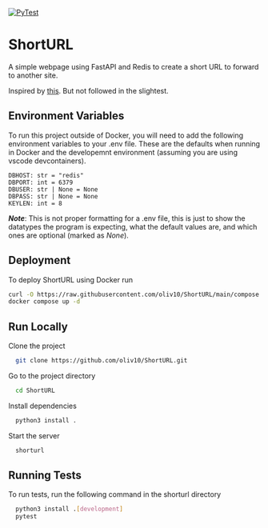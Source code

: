 [![PyTest](https://github.com/oliv10/ShortURL/actions/workflows/pytest.yml/badge.svg?branch=main)](https://github.com/oliv10/ShortURL/actions/workflows/pytest.yml)

# ShortURL

A simple webpage using FastAPI and Redis to create a short URL to forward to another site.

Inspired by [this](https://realpython.com/build-a-python-url-shortener-with-fastapi/). But not followed in the slightest.

## Environment Variables

To run this project outside of Docker, you will need to add the following environment variables to your .env file. These are the defaults when running in Docker and the developemnt environment (assuming you are using vscode devcontainers).

```
DBHOST: str = "redis"
DBPORT: int = 6379
DBUSER: str | None = None
DBPASS: str | None = None
KEYLEN: int = 8
```
**_Note_**: This is not proper formatting for a .env file, this is just to show the datatypes the program is expecting, what the default values are, and which ones are optional (marked as _None_).

## Deployment

To deploy ShortURL using Docker run

```bash
curl -O https://raw.githubusercontent.com/oliv10/ShortURL/main/compose.yml
docker compose up -d
```


## Run Locally

Clone the project

```bash
  git clone https://github.com/oliv10/ShortURL.git
```

Go to the project directory

```bash
  cd ShortURL
```

Install dependencies

```bash
  python3 install .
```

Start the server

```bash
  shorturl
```


## Running Tests

To run tests, run the following command in the shorturl directory

```bash
  python3 install .[development]
  pytest
```

